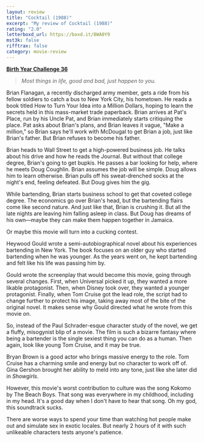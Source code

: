 ```yaml
---
layout: review
title: "Cocktail (1988)"
excerpt: "My review of Cocktail (1988)"
rating: "2.0"
letterboxd_url: https://boxd.it/8WA0Y9
mst3k: false
rifftrax: false
category: movie-review
---
```


<b><a href="https://boxd.it/sWI7Y">Birth Year Challenge 36</a></b>

<blockquote><i>Most things in life, good and bad, just happen to you.</i></blockquote>

Brian Flanagan, a recently discharged army member, gets a ride from his fellow soldiers to catch a bus to New York City, his hometown. He reads a book titled How to Turn Your Idea into a Million Dollars, hoping to learn the secrets held in this mass-market trade paperback. Brian arrives at Pat's Place, run by his Uncle Pat, and Brian immediately starts critiquing the place. Pat asks about Brian's plans, and Brian leaves it vague, "Make a million," so Brian says he'll work with McDougal to get Brian a job, just like Brian's father. But Brian refuses to become his father.

Brian heads to Wall Street to get a high-powered business job. He talks about his drive and how he reads the Journal. But without that college degree, Brian's going to get bupkis. He passes a bar looking for help, where he meets Doug Coughlin. Brian assumes the job will be simple. Doug allows him to learn otherwise. Brian pulls off his sweat-drenched socks at the night's end, feeling defeated. But Doug gives him the gig.

While bartending, Brian starts business school to get that coveted college degree. The economics go over Brian's head, but the bartending flairs come like second nature. And just like that, Brian is crushing it. But all the late nights are leaving him falling asleep in class. But Doug has dreams of his own—maybe they can make them happen together in Jamaica.

Or maybe this movie will turn into a cucking contest.

Heywood Gould wrote a semi-autobiographical novel about his experiences bartending in New York. The book focuses on an older guy who started bartending when he was younger. As the years went on, he kept bartending and felt like his life was passing him by.

Gould wrote the screenplay that would become this movie, going through several changes. First, when Universal picked it up, they wanted a more likable protagonist. Then, when Disney took over, they wanted a younger protagonist. Finally, when Tom Cruise got the lead role, the script had to change further to protect his image, taking away most of the bite of the original novel. It makes sense why Gould directed what he wrote from this movie on.

So, instead of the Paul Schrader-esque character study of the novel, we get a fluffy, misogynist blip of a movie. The film is such a bizarre fantasy where being a bartender is the single sexiest thing you can do as a human. Then again, look like young Tom Cruise, and it may be true.

Bryan Brown is a good actor who brings massive energy to the role. Tom Cruise has a charming smile and energy but no character to work off of. Gina Gershon brought her ability to meld into any tone, just like she later did in <i>Showgirls</i>.

However, this movie's worst contribution to culture was the song Kokomo by The Beach Boys. That song was everywhere in my childhood, including in my head. It's a good day when I don't have to hear that song. Oh my god, this soundtrack sucks.

There are worse ways to spend your time than watching hot people make out and simulate sex in exotic locales. But nearly 2 hours of it with such unlikeable characters tests anyone's patience.
